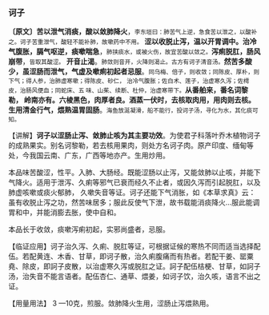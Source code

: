 ### 诃子

**〔原文〕苦以泄气消痰，酸以敛肺降火**，<small>李东垣曰：肺苦气上逆，急食苦以泄之，以酸补之。诃子苦重泄气，酸轻不能补肺，故嗽药中不用。</small> **涩以收脱止泻，温以开胃调中。治冷气腹胀，膈气呕逆，痰嗽喘急**，<small>肺挟痰水，或被火伤，故宜苦酸以敛之。</small>**泻痢脱肛，肠风崩带**，<small>皆取其酸涩。</small> **开音止渴**。<small>肺敛则音开，火降则渴止。古方有诃子清音汤。</small>**然苦多酸少，虽涩肠而泄气，气虚及嗽痢初起者忌服**。<small>同乌梅、倍子，则收敛；同陈皮、厚朴，则下气；得人参，治肺虚寒嗽；得陈皮、砂仁， 治冷气腹胀；佐白术、莲子，治虚寒久泻；佐樗皮，治肠风便血；同蛇床、五 味、山茱、续断、杜仲，治虚寒带下。</small>**从番舶来，番名词黎勒， 岭南亦有。六棱黑色，肉厚者良。酒蒸一伏时，去核取肉用，用肉则去核。生用清金行气，煨熟温胃固肠**。<small>海鱼放涎凝滑，船不能行，投诃子汤，寻化为水，其化痰可知。</small>

【讲解】**诃子以涩肠止泻、敛肺止咳为其主要功效**。为使君子科落叶乔木植物诃子的成熟果实。别名诃黎勒，若去核用果肉，则处方名诃子肉。原产印度、缅甸等处，今我国云南、广东，广西等地亦产。生用炒用。

本品味苦酸涩，性平。入肺、大肠经。既能涩肠以止泻，又能敛肺以止咳，并能下气降火。适用于泄泻、久痢等邪气已衰而经久不止者，或因久泻而引起脱肛，以及肺虚咳嗽或痰火郁肺， 久嗽失音等证。诃子还能下气消胀，如《本草求真》云：虽有收脱止泻之功，然苦味居多；服此反使气下泄，故书载能消痰降火…服此能调胃和中，并能消膨去胀，使中自和。

本品长于收敛，痰嗽泻痢初起，实邪尚盛者，忌服。

【临证应用】诃子治久泻、久痢、脱肛等证，可根据证候的寒热不同而适当选择配伍。若配黄连、木香、甘草，即诃子散，治久痢腹痛而有热者。若配干姜、罂粟堯、除皮，即訶子皮散，以治虚寒久泻或脱肛之证。訶子配伍桔梗、甘草，如訶子汤，治失音不能言语者。配伍杏仁、通草、煨姜，如诃子饮，治久咳，语言不出之证。

【用量用法】 3 —10克，煎服。敛肺降火生用，涩肠止泻煨熟用。	

